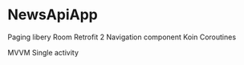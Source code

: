 # NewsApiApp

Paging libery 
Room
Retrofit 2
Navigation component
Koin
Coroutines

MVVM
Single activity

